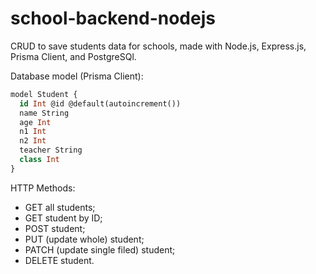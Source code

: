 # school-backend-nodejs
CRUD to save students data for schools, made with Node.js, Express.js, Prisma Client, and PostgreSQl.

Database model (Prisma Client):

```sql
model Student {
  id Int @id @default(autoincrement())
  name String
  age Int
  n1 Int
  n2 Int
  teacher String
  class Int
}
```

HTTP Methods:

* GET all students;
* GET student by ID;
* POST student;
* PUT (update whole) student;
* PATCH (update single filed) student;
* DELETE student.
